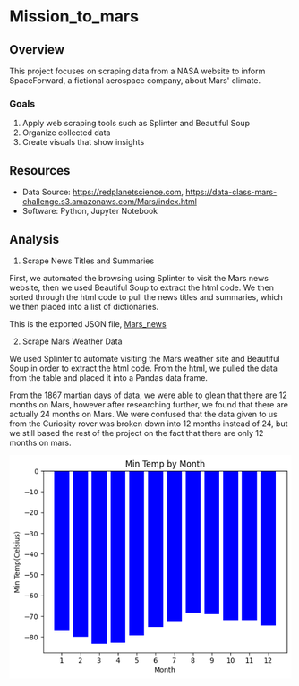 # Mission_to_mars

## Overview

This project focuses on scraping data from a NASA website to inform SpaceForward, a fictional aerospace company, about Mars' climate.

### Goals

1. Apply web scraping tools such as Splinter and Beautiful Soup
2. Organize collected data 
3. Create visuals that show insights

## Resources

- Data Source: https://redplanetscience.com, https://data-class-mars-challenge.s3.amazonaws.com/Mars/index.html
- Software: Python, Jupyter Notebook

## Analysis

1. Scrape News Titles and Summaries 

First, we automated the browsing using Splinter to visit the Mars news website, then we used Beautiful Soup to extract the html code. 
We then sorted through the html code to pull the news titles and summaries, which we then placed into a list of dictionaries.

This is the exported JSON file, [Mars_news](Mission_to_Mars_Challenge/analysis/Mars_news.csv)

2. Scrape Mars Weather Data

We used Splinter to automate visiting the Mars weather site and Beautiful Soup in order to extract the html code.
From the html, we pulled the data from the table and placed it into a Pandas data frame.

From the 1867 martian days of data, we were able to glean that there are 12 months on Mars, however after researching further, we found that there are actually 24 months on Mars. We were confused that the data given to us from the Curiosity rover was broken down into 12 months instead of 24, but we still based the rest of the project on the fact that there are only 12 months on mars.

![temp_data](https://github.com/LukeTaylorDS/Mission_to_mars/blob/main/Mission_to_Mars_Challenge/analysis/avg_min_temp_by_month_bar.png?raw=true)
